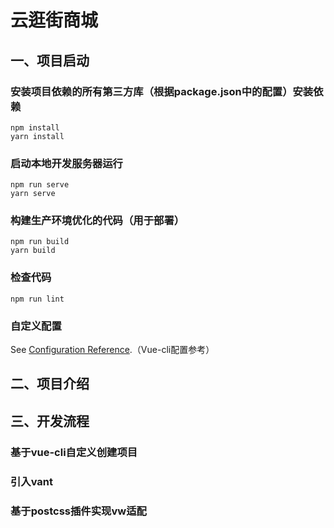 # 云逛街商城

## 一、项目启动

### 安装项目依赖的所有第三方库（根据package.json中的配置）安装依赖

```
npm install
yarn install
```

### 启动本地开发服务器运行

```
npm run serve
yarn serve
```

### 构建生产环境优化的代码（用于部署）

```
npm run build
yarn build
```

### 检查代码

```
npm run lint
```

### 自定义配置

See [Configuration Reference](https://cli.vuejs.org/config/).（Vue-cli配置参考）

## 二、项目介绍

## 三、开发流程

### 基于vue-cli自定义创建项目

### 引入vant

### 基于postcss插件实现vw适配
